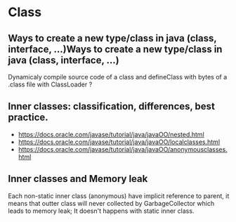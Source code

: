 # Class

## Ways to create a new type/class in java (class, interface, …)Ways to create a new type/class in java (class, interface, …)

Dynamicaly compile source code of a class and defineClass with bytes of a .class file with ClassLoader ?

## Inner classes: classification, differences, best practice.
- https://docs.oracle.com/javase/tutorial/java/javaOO/nested.html 
- https://docs.oracle.com/javase/tutorial/java/javaOO/localclasses.html 
- https://docs.oracle.com/javase/tutorial/java/javaOO/anonymousclasses.html 

## Inner classes and Memory leak
Each non-static inner class (anonymous) have implicit reference to parent, it means that outter class will never collected by GarbageCollector which leads to memory leak;
It doesn't happens with static inner class. 
